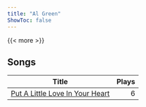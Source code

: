 ```yaml
---
title: "Al Green"
ShowToc: false
---
```


{{< more >}}

## Songs
Title | Plays 
----- | -----: 
[Put A Little Love In Your Heart](/songs/put-a-little-love-in-your-heart) | 6

